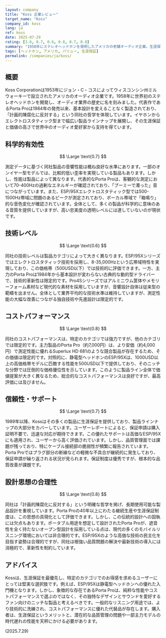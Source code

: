 ```yaml
---
layout: company
title: "Koss 企業レビュー"
target_name: "Koss"
company_id: koss
lang: ja
ref: koss
date: 2025-07-29
rating: [3.6, 0.7, 0.6, 0.8, 0.7, 0.8]
summary: "1958年にステレオヘッドホンを発明したアメリカの老舗オーディオ企業。生涯保証と一部の優れたコストパフォーマンス製品で知られるが、主力製品の性能や品質管理に課題も残る。"
tags: [ヘッドホン, アメリカ, バリュー, 生涯保証]
permalink: /companies/ja/koss/
---
```


## 概要

Koss Corporationは1953年にジョン・C・コスによってウィスコンシン州ミルウォーキーで設立されたアメリカのオーディオ企業です。1958年に世界初のステレオヘッドホンを開発し、オーディオ業界の歴史に名を刻みました。代表作であるPorta Proは1984年の発売以来、基本設計を変えることなく製造されており、「計画的陳腐化に反対する」という同社の哲学を体現しています。イヤホンからエレクトロスタティック型まで幅広い製品ラインナップを展開し、その生涯保証と価値の高さで世界中のオーディオ愛好家から支持を得ています。

## 科学的有効性

$$ \Large \text{0.7} $$

測定データに基づく同社製品の音響性能は概ね良好な水準にあります。一部のオンイヤー型モデルでは、比較的低い歪率を実現している製品もあります。しかし、性能は製品によって異なります。代表的なPorta Proは、客観的な測定において70-400Hzの過剰なエネルギーが確認されており、「ブーミーで濁った」音につながっています。また、ESP/95Xエレクトロスタティック型では500-1500Hz帯域に問題のあるピークが測定されており、ボーカル帯域で「箱鳴り」的な音色変化が確認されています。全体として、多くの製品が科学的に意味のある音質を提供していますが、高い忠実度の透明レベルには達していないのが現状です。

## 技術レベル

$$ \Large \text{0.6} $$

同社の技術レベルは製品カテゴリによって大きく異なります。ESP/95Xシリーズではエレクトロスタティック技術を採用し、8-35,000Hzという広帯域特性を実現しており、この価格帯（500USD以下）では技術的に評価できます。一方、主力のPorta Proは1984年から基本設計が変わらない古典的な動的型ドライバーで、技術的革新性は限定的です。Pro4Sシリーズではアルミニウム筐体やメモリーフォーム素材など現代的な素材を採用していますが、音響設計自体は従来型の範疇を出ません。全体として業界平均的な技術水準は維持していますが、測定性能の大幅な改善につながる独自技術や先進設計は限定的です。

## コストパフォーマンス

$$ \Large \text{0.8} $$

同社のコストパフォーマンスは、特定のカテゴリでは強力ですが、他のカテゴリでは限定的です。主力製品のPorta Pro（約7,000円）は、より安価（約4,000円）で測定性能に優れるSuperlux HD 681のような競合製品が存在するため、その価値は限定的です。対照的に、静電型ヘッドホンのESP/95Xは、1000USD以上の高価格帯モデルに匹敵する性能を500USD以下で提供しており、そのニッチな分野では圧倒的な価格優位性を示しています。このように製品ライン全体で価値提案が大きく異なるため、総合的なコストパフォーマンスは良好ですが、最高評価には及びません。

## 信頼性・サポート

$$ \Large \text{0.7} $$

1989年以降、Kossはその多くの製品に生涯保証を提供しており、製品ラインナップの大部分をカバーしています。ユーザーレポートによると、保証申請は購入証明不要で、迅速な対応が期待できます。この優れたサポートは高価なESP/95Xにも適用され、ユーザーから高く評価されています。しかし、品質管理面では課題が残っており、特にケーブル接続部の脆弱性が頻繁に報告されています。Porta Proではプラグ部分の断線などの軽微な不具合が継続的に発生しており、保証申請が繰り返される状況が見られます。保証制度は優秀ですが、根本的な品質改善が課題です。

## 設計思想の合理性

$$ \Large \text{0.8} $$

同社は「計画的陳腐化に反対する」という明確な哲学を掲げ、長期使用可能な製品設計を重視しています。Porta Proの40年以上にわたる継続生産や生涯保証制度は、この思想の具現化として評価できます。しかし、この伝統的設計への固執には欠点もあります。ポータブル用途を想定して設計されたPorta Proが、遮音性を全く持たないオープン型設計を採用している点は、現代の多くのモバイルリスニング環境においては非合理的です。ESP/95Xのような高価な技術の民主化を目指す姿勢は合理的ですが、同社は根強い品質問題の解決や最新技術の導入には消極的で、革新性を制約しています。

## アドバイス

Kossは、生涯保証を最優先し、特定のカテゴリでのお得感を求めるユーザーにとっては堅実な選択肢です。例えば、ESP/95Xは静電型ヘッドホンへの優れた入門機となります。しかし、象徴的な存在であるPorta Proは、純粋な性能やコストパフォーマンスで選ぶのではなく、その独特なデザインとサウンドを愛好するファン向けのニッチな製品と考えるべきです。一般的なリスニング用途では、より技術的に洗練され、コストパフォーマンスに優れた代替品が存在します。購入者は、生涯保証というメリットと、潜在的な品質管理の問題や一部主力モデルの時代遅れの性能を天秤にかける必要があります。

(2025.7.29)
